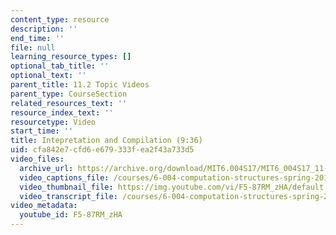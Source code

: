 ```yaml
---
content_type: resource
description: ''
end_time: ''
file: null
learning_resource_types: []
optional_tab_title: ''
optional_text: ''
parent_title: 11.2 Topic Videos
parent_type: CourseSection
related_resources_text: ''
resource_index_text: ''
resourcetype: Video
start_time: ''
title: Intepretation and Compilation (9:36)
uid: cfa842e7-cfd6-e679-333f-ea2f43a733d5
video_files:
  archive_url: https://archive.org/download/MIT6.004S17/MIT6_004S17_11-02-01_300k.mp4
  video_captions_file: /courses/6-004-computation-structures-spring-2017/5e7c94dd217b5843a43b14904ed85c5e_F5-87RM_zHA.vtt
  video_thumbnail_file: https://img.youtube.com/vi/F5-87RM_zHA/default.jpg
  video_transcript_file: /courses/6-004-computation-structures-spring-2017/ba169fc69a7bc4da427df6d701fbda5d_F5-87RM_zHA.pdf
video_metadata:
  youtube_id: F5-87RM_zHA
---
```

